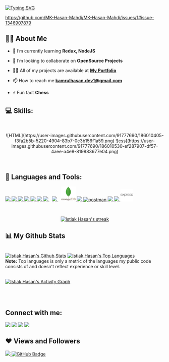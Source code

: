 [![Typing SVG](https://readme-typing-svg.herokuapp.com?font=Fira+Code&size=22&pause=1000&color=093FF7&background=D525FF00&width=435&lines=Hi+there%2C+I'm+Kamrul+Hasan)](https://git.io/typing-svg)

https://github.com/MK-Hasan-Mahdi/MK-Hasan-Mahdi/issues/1#issue-1346907879
## 🙋‍♂️ About Me
- 🌱 I’m currently learning **Redux, NodeJS**

- 👯 I’m looking to collaborate on **OpenSource Projects**

- 👨‍💻 All of my projects are available at **[My Portfolio](https://portfolio-dev-d085d.web.app/)**

- 📫 How to reach me **kamrulhasan.dev1@gmail.com**

- ⚡ Fun fact **Chess**

## :computer: Skills:

<br>
<p align="center">
![HTML](https://user-images.githubusercontent.com/91777690/186010405-f3fa2b5b-5220-4904-83b7-0c3b156f1a59.png)
![css](https://user-images.githubusercontent.com/91777690/186010530-ef287907-df57-4aee-a4e8-819883677e04.png)
</p><br/>

## 🚀 Languages and Tools:

<p align="left"> 
    <a href="https://www.java.com" target="_blank">  </a>
    <a href="https://reactjs.org/" target="_blank"> <img src="https://img.icons8.com/color/48/000000/react-native.png"/> </a>
    <a href="https://spring.io/projects/spring-boot" target="_blank"> </a> 
    <a href="https://developer.mozilla.org/en-US/docs/Web/JavaScript" target="_blank"> <img src="https://img.icons8.com/color/48/000000/javascript.png"/> </a> 
    <a href="https://www.w3.org/html/" target="_blank"> <img src="https://img.icons8.com/color/48/000000/html-5.png"/> </a> 
    <a href="https://www.w3schools.com/css/" target="_blank"> <img src="https://img.icons8.com/color/48/000000/css3.png"/> </a> 
    <a href="https://getbootstrap.com" target="_blank"> <img src="https://img.icons8.com/color/48/000000/bootstrap.png"/> </a> 
    <a href="https://www.php.org" target="_blank"> <img src="https://img.icons8.com/ios/50/000000/php.png"/> </a> 
    <a style="padding-right:8px;" href="https://nodejs.org" target="_blank"> <img src="https://img.icons8.com/color/48/000000/nodejs.png"/> </a> 
    <a style="padding-right:8px;" href="https://www.mysql.com/" target="_blank"> <img src="https://img.icons8.com/fluent/50/000000/mysql-logo.png"/> </a>
    <a href="https://www.mongodb.com/" target="_blank"> <img src="https://raw.githubusercontent.com/devicons/devicon/master/icons/mongodb/mongodb-original-wordmark.svg" alt="mongodb" width="48" height="48"/> </a> 
    <a href="https://firebase.google.com/" target="_blank"> <img src="https://img.icons8.com/color/48/000000/firebase.png"/> </a> 
    <a href="https://postman.com" target="_blank"> <img src="https://www.vectorlogo.zone/logos/getpostman/getpostman-icon.svg" alt="postman" width="45" height="45"/> </a>   
    <a href="https://git-scm.com/" target="_blank"> <img src="https://img.icons8.com/color/48/000000/git.png"/> </a> 
    <a href="https://www.jenkins.io" target="_blank"> </a> 
    <a href="https://redux.js.org" target="_blank"> <img src="https://img.icons8.com/color/48/000000/redux.png"/> </a>
    <a href="https://expressjs.com" target="_blank"> <img src="https://raw.githubusercontent.com/devicons/devicon/master/icons/express/express-original-wordmark.svg" alt="express" width="40" height="40"/> </a>
</p>

<!-- [![React Badge](https://img.shields.io/badge/-React-61DBFB?style=for-the-badge&labelColor=black&logo=react&logoColor=61DBFB)](#)  [![Javascript Badge](https://img.shields.io/badge/-Javascript-F0DB4F?style=for-the-badge&labelColor=black&logo=javascript&logoColor=F0DB4F)](#) [![Typescript Badge](https://img.shields.io/badge/-Typescript-007acc?style=for-the-badge&labelColor=black&logo=typescript&logoColor=007acc)](#) [![Nodejs Badge](https://img.shields.io/badge/-Nodejs-3C873A?style=for-the-badge&labelColor=black&logo=node.js&logoColor=3C873A)](#) [![GraphQL Badge](https://img.shields.io/badge/-GraphQl-e535ab?style=for-the-badge&labelColor=black&logo=node.js&logoColor=e535ab)](#) -->
<br/>

<p align="center">
    <a href="https://github.com/istiakhasan/github-readme-streak-stats">
        <img title="🔥 Get streak stats for your profile at git.io/streak-stats" alt="Istiak Hasan's streak" src="https://github-readme-streak-stats.herokuapp.com/?user=istiakhasan&theme=black-ice&hide_border=true&stroke=0000&background=060A0CD0"/>
    </a>
</p>

## 📊 My Github Stats

  <br/>
    <a href="https://github.com/istiakhasan/github-readme-stats"><img alt="Istiak Hasan's Github Stats" src="https://github-readme-stats.vercel.app/api?username=istiakhasan&show_icons=true&count_private=true&theme=react&hide_border=true&bg_color=0D1117" /></a>
  <a href="https://github.com/istiakhasan/github-readme-stats"><img alt="Istiak Hasan's Top Languages" src="https://github-readme-stats.vercel.app/api/top-langs/?username=istiakhasan&langs_count=8&count_private=true&layout=compact&theme=react&hide_border=true&bg_color=0D1117" /></a>
  <br/>
  <b>Note:</b> Top languages is only a metric of the languages my public code consists of and doesn't reflect experience or skill level.


<br/>
<br/>

<a href="https://github.com/istiakhasan/github-readme-activity-graph"><img alt="Istiak Hasan's Activity Graph" src="https://activity-graph.herokuapp.com/graph?username=istiakhasan&bg_color=0D1117&color=5BCDEC&line=5BCDEC&point=FFFFFF&hide_border=true" /></a>

<br/>
<br/>

## Connect with me:
<p align="left">

<a href = "https://www.linkedin.com/in/istiak-hasan-321706153/"><img src="https://img.icons8.com/fluent/48/000000/linkedin.png"/></a>
<a href = ""><img src="https://img.icons8.com/fluent/48/000000/twitter.png"/></a>
<a href = "https://www.instagram.com/istieak_hasan/"><img src="https://img.icons8.com/fluent/48/000000/instagram-new.png"/></a>
<a href = "https://www.facebook.com/Istieak"><img src="https://img.icons8.com/fluency/48/000000/facebook.png"/></a>


</p>

## ❤ Views and Followers
<a href="https://github.com/Meghna-DAS/github-profile-views-counter">
    <img src="https://komarev.com/ghpvc/?username=SubhamRaoniar28">
</a>
<a href="https://github.com/istiakhasan?tab=followers"><img src="https://img.shields.io/github/followers/istiakhasan?label=Followers&style=social" alt="GitHub Badge"></a>
